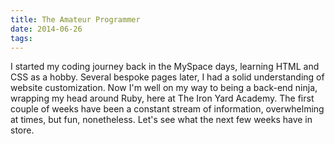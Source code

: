 ```yaml
---
title: The Amateur Programmer
date: 2014-06-26
tags:
---
```


I started my coding journey back in the MySpace days, learning HTML and
CSS as a hobby. Several bespoke pages later, I had a solid understanding of
website customization. Now I'm well on my way to being a back-end ninja,
wrapping my head around Ruby, here at The Iron Yard Academy. The first couple
of weeks have been a constant stream of information, overwhelming at times,
but fun, nonetheless. Let's see what the next few weeks have in store.
